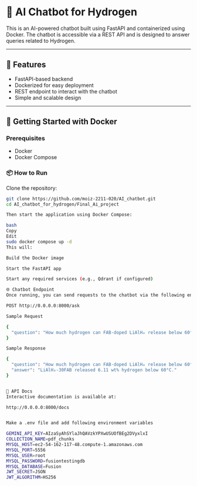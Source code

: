 # 🤖 AI Chatbot for Hydrogen

This is an AI-powered chatbot built using FastAPI and containerized using Docker. The chatbot is accessible via a REST API and is designed to answer queries related to Hydrogen.

---

## 🚀 Features

- FastAPI-based backend
- Dockerized for easy deployment
- REST endpoint to interact with the chatbot
- Simple and scalable design

---

## 🐳 Getting Started with Docker

### Prerequisites

- Docker
- Docker Compose

### 📦 How to Run

Clone the repository:

```bash
git clone https://github.com/moiz-2211-020/AI_chatbot.git
cd AI_chatbot_for_hydrogen/Final_Ai_project

Then start the application using Docker Compose:

bash
Copy
Edit
sudo docker compose up -d
This will:

Build the Docker image

Start the FastAPI app

Start any required services (e.g., Qdrant if configured)

🌐 Chatbot Endpoint
Once running, you can send requests to the chatbot via the following endpoint:

POST http://0.0.0.0:8000/ask

Sample Request

{
  "question": "How much hydrogen can FAB-doped LiAlH₄ release below 60°C?"
}

Sample Response

{
  "question": "How much hydrogen can FAB-doped LiAlH₄ release below 60°C?",
  "answer": "LiAlH₄-30FAB released 6.11 wt% hydrogen below 60°C."
}


📄 API Docs
Interactive documentation is available at:

http://0.0.0.0:8000/docs


Make a .env file and add following environment variables

GEMINI_API_KEY=AIzaSyAhSYlaJhQAVzkYPXwUSUOfBEg2DVyxlxI
COLLECTION_NAME=pdf_chunks
MYSQL_HOST=ec2-54-162-117-48.compute-1.amazonaws.com
MYSQL_PORT=5556
MYSQL_USER=root
MYSQL_PASSWORD=fusiontestingdb
MYSQL_DATABASE=Fusion
JWT_SECRET=JSON
JWT_ALGORITHM=HS256
